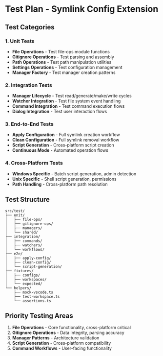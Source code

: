 # Test Plan - Symlink Config Extension

## Test Categories

### 1. Unit Tests
- **File Operations** - Test file-ops module functions
- **Gitignore Operations** - Test parsing and assembly
- **Path Operations** - Test path manipulation utilities
- **Settings Operations** - Test configuration management
- **Manager Factory** - Test manager creation patterns

### 2. Integration Tests
- **Manager Lifecycle** - Test read/generate/make/write cycles
- **Watcher Integration** - Test file system event handling
- **Command Integration** - Test command execution flows
- **Dialog Integration** - Test user interaction flows

### 3. End-to-End Tests
- **Apply Configuration** - Full symlink creation workflow
- **Clean Configuration** - Full symlink removal workflow
- **Script Generation** - Cross-platform script creation
- **Continuous Mode** - Automated operation flows

### 4. Cross-Platform Tests
- **Windows Specific** - Batch script generation, admin detection
- **Unix Specific** - Shell script generation, permissions
- **Path Handling** - Cross-platform path resolution

## Test Structure

```
src/test/
├── unit/
│   ├── file-ops/
│   ├── gitignore-ops/
│   ├── managers/
│   └── shared/
├── integration/
│   ├── commands/
│   ├── watchers/
│   └── workflows/
├── e2e/
│   ├── apply-config/
│   ├── clean-config/
│   └── script-generation/
├── fixtures/
│   ├── configs/
│   ├── workspaces/
│   └── expected/
└── helpers/
    ├── mock-vscode.ts
    ├── test-workspace.ts
    └── assertions.ts
```

## Priority Testing Areas

1. **File Operations** - Core functionality, cross-platform critical
2. **Gitignore Operations** - Data integrity, parsing accuracy
3. **Manager Patterns** - Architecture validation
4. **Script Generation** - Cross-platform compatibility
5. **Command Workflows** - User-facing functionality